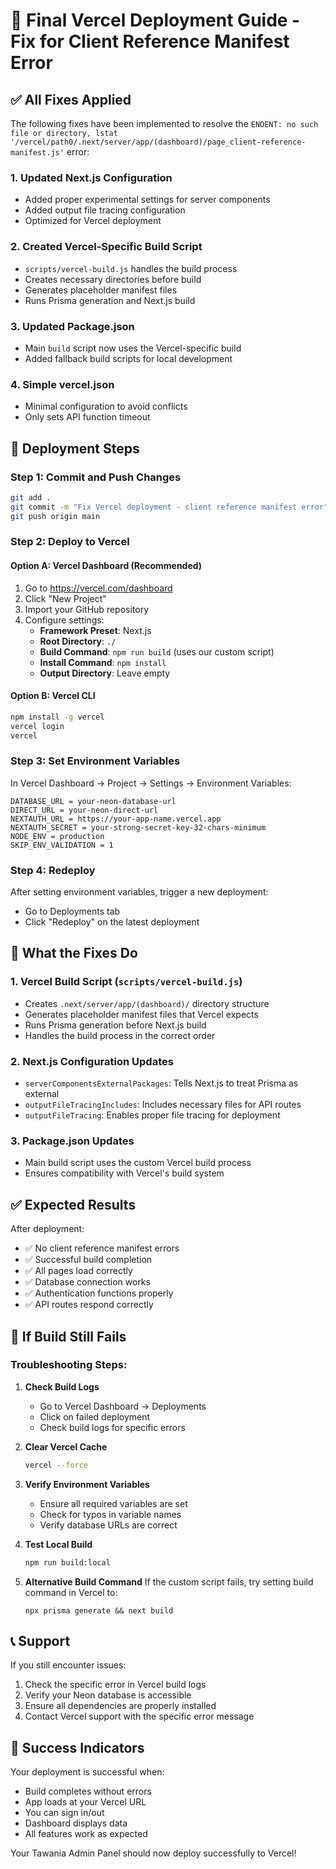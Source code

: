 # 🚀 Final Vercel Deployment Guide - Fix for Client Reference Manifest Error

## ✅ All Fixes Applied

The following fixes have been implemented to resolve the `ENOENT: no such file or directory, lstat '/vercel/path0/.next/server/app/(dashboard)/page_client-reference-manifest.js'` error:

### 1. Updated Next.js Configuration
- Added proper experimental settings for server components
- Added output file tracing configuration
- Optimized for Vercel deployment

### 2. Created Vercel-Specific Build Script
- `scripts/vercel-build.js` handles the build process
- Creates necessary directories before build
- Generates placeholder manifest files
- Runs Prisma generation and Next.js build

### 3. Updated Package.json
- Main `build` script now uses the Vercel-specific build
- Added fallback build scripts for local development

### 4. Simple vercel.json
- Minimal configuration to avoid conflicts
- Only sets API function timeout

## 🚀 Deployment Steps

### Step 1: Commit and Push Changes
```bash
git add .
git commit -m "Fix Vercel deployment - client reference manifest error"
git push origin main
```

### Step 2: Deploy to Vercel

#### Option A: Vercel Dashboard (Recommended)
1. Go to https://vercel.com/dashboard
2. Click "New Project"
3. Import your GitHub repository
4. Configure settings:
   - **Framework Preset**: Next.js
   - **Root Directory**: `./`
   - **Build Command**: `npm run build` (uses our custom script)
   - **Install Command**: `npm install`
   - **Output Directory**: Leave empty

#### Option B: Vercel CLI
```bash
npm install -g vercel
vercel login
vercel
```

### Step 3: Set Environment Variables

In Vercel Dashboard → Project → Settings → Environment Variables:

```
DATABASE_URL = your-neon-database-url
DIRECT_URL = your-neon-direct-url
NEXTAUTH_URL = https://your-app-name.vercel.app
NEXTAUTH_SECRET = your-strong-secret-key-32-chars-minimum
NODE_ENV = production
SKIP_ENV_VALIDATION = 1
```

### Step 4: Redeploy
After setting environment variables, trigger a new deployment:
- Go to Deployments tab
- Click "Redeploy" on the latest deployment

## 🔧 What the Fixes Do

### 1. Vercel Build Script (`scripts/vercel-build.js`)
- Creates `.next/server/app/(dashboard)/` directory structure
- Generates placeholder manifest files that Vercel expects
- Runs Prisma generation before Next.js build
- Handles the build process in the correct order

### 2. Next.js Configuration Updates
- `serverComponentsExternalPackages`: Tells Next.js to treat Prisma as external
- `outputFileTracingIncludes`: Includes necessary files for API routes
- `outputFileTracing`: Enables proper file tracing for deployment

### 3. Package.json Updates
- Main build script uses the custom Vercel build process
- Ensures compatibility with Vercel's build system

## ✅ Expected Results

After deployment:
- ✅ No client reference manifest errors
- ✅ Successful build completion
- ✅ All pages load correctly
- ✅ Database connection works
- ✅ Authentication functions properly
- ✅ API routes respond correctly

## 🐛 If Build Still Fails

### Troubleshooting Steps:

1. **Check Build Logs**
   - Go to Vercel Dashboard → Deployments
   - Click on failed deployment
   - Check build logs for specific errors

2. **Clear Vercel Cache**
   ```bash
   vercel --force
   ```

3. **Verify Environment Variables**
   - Ensure all required variables are set
   - Check for typos in variable names
   - Verify database URLs are correct

4. **Test Local Build**
   ```bash
   npm run build:local
   ```

5. **Alternative Build Command**
   If the custom script fails, try setting build command in Vercel to:
   ```
   npx prisma generate && next build
   ```

## 📞 Support

If you still encounter issues:
1. Check the specific error in Vercel build logs
2. Verify your Neon database is accessible
3. Ensure all dependencies are properly installed
4. Contact Vercel support with the specific error message

## 🎯 Success Indicators

Your deployment is successful when:
- Build completes without errors
- App loads at your Vercel URL
- You can sign in/out
- Dashboard displays data
- All features work as expected

Your Tawania Admin Panel should now deploy successfully to Vercel!
